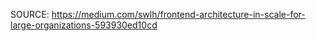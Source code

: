 SOURCE: https://medium.com/swlh/frontend-architecture-in-scale-for-large-organizations-593930ed10cd
